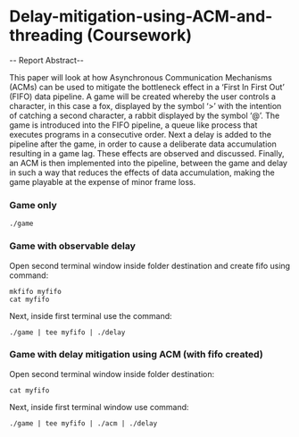 # Delay-mitigation-using-ACM-and-threading (Coursework)

-- Report Abstract--

This paper will look at how Asynchronous Communication Mechanisms (ACMs) can be used to mitigate the bottleneck effect in a ‘First In First Out’ (FIFO) data pipeline. A game will be created whereby the user controls a character, in this case a fox, displayed by the symbol ‘>’ with the intention of catching a second character, a rabbit displayed by the symbol ‘@’. The game is introduced into the FIFO pipeline, a queue like process that executes programs in a consecutive order. Next a delay is added to the pipeline after the game, in order to cause a deliberate data accumulation resulting in a game lag. These effects are observed and discussed. Finally, an ACM is then implemented into the pipeline, between the game and delay in such a way that reduces the effects of data accumulation, making the game playable at the expense of minor frame loss.



### Game only

    ./game

### Game with observable delay
Open second terminal window inside folder destination and create fifo using command:

    mkfifo myfifo
    cat myfifo
    
Next, inside first terminal use the command:

    ./game | tee myfifo | ./delay
  
### Game with delay mitigation using ACM (with fifo created)
Open second terminal window inside folder destination:

    cat myfifo   
Next, inside first terminal window use command:

    ./game | tee myfifo | ./acm | ./delay
